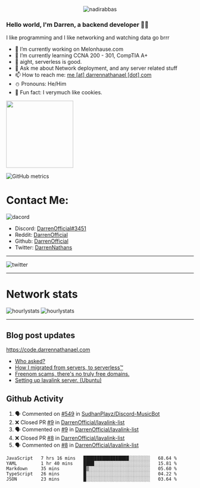 <p align="center"> <img src="https://komarev.com/ghpvc/?username=DarrenOfficial&label=Profile%20views&color=0e75b6&style=flat" alt="nadirabbas" /> </p>

### Hello world, I'm Darren, a backend developer 👨‍💻
I like programming and I like networking and watching data go brrr



- 🔭 I’m currently working on Melonhause.com 
- 🌴 I’m currently learning CCNA 200 - 301, CompTIA A+ 
- 🚀 aight, serverless is good.
- 💬 Ask me about Network deployment, and any server related stuff 
- 📫 How to reach me: [me [at] darrennathanael [dot] com](mailto:me@darrennathanael.com) 
- ⛄️ Pronouns: He/Him 
- 🍪 Fun fact: I verymuch like cookies. 



<img float="center" height="180em" src="https://github-readme-stats.vercel.app/api?hide_border=true&username=DarrenOfficial&show_icons=true&count_private=true&bg_color=00000000&title_color=7F7F7F&icon_color=7F7F7F&text_color=7F7F7F" />


![GitHub metrics](https://metrics.lecoq.io/DarrenOfficial)  


# Contact Me:

![dacord](https://discord.c99.nl/widget/theme-1/508296903960821771.png)

- Discord: [DarrenOfficial#3451](https://discord.com/users/508296903960821771)
- Reddit: [DarrenOfficial](https://reddit.com/u/DarrenOfficiallol)
- Github: [DarrenOfficial](https://github.com/DarrenOfficial)
- Twitter: [DarrenNathans](https://twitter.com/DarrenNathans)


---

<img alt="twitter" src="https://github-readme-twitter.gazf.vercel.app/api?id=DarrenNathans&layout=wide" />


---


# Network stats


<img src="https://cdn.darrennathanael.com/stats/network-log-hourly.png" alt="hourlystats" class="center">


<img src="https://cdn.darrennathanael.com/stats/network-log-day.png" alt="hourlystats" class="center">

---
## Blog post updates
https://code.darrennathanael.com
<!-- BLOG-POST-LIST:START -->
- [Who asked?](https://code.darrennathanael.com/who-asked)
- [How I migrated from servers, to serverless™](https://code.darrennathanael.com/how-i-migrated-from-servers-to-serverlesstm)
- [Freenom scams, there&#39;s no truly free domains.](https://code.darrennathanael.com/freenom-scams-theres-no-truly-free-domains)
- [Setting up lavalink server. &lpar;Ubuntu&rpar;](https://code.darrennathanael.com/setting-up-lavalink-server-ubuntu)
<!-- BLOG-POST-LIST:END -->


## Github Activity
<!--START_SECTION:activity-->
1. 🗣 Commented on [#549](https://github.com/SudhanPlayz/Discord-MusicBot/issues/549) in [SudhanPlayz/Discord-MusicBot](https://github.com/SudhanPlayz/Discord-MusicBot)
2. ❌ Closed PR [#9](https://github.com/DarrenOfficial/lavalink-list/pull/9) in [DarrenOfficial/lavalink-list](https://github.com/DarrenOfficial/lavalink-list)
3. 🗣 Commented on [#9](https://github.com/DarrenOfficial/lavalink-list/issues/9) in [DarrenOfficial/lavalink-list](https://github.com/DarrenOfficial/lavalink-list)
4. ❌ Closed PR [#8](https://github.com/DarrenOfficial/lavalink-list/pull/8) in [DarrenOfficial/lavalink-list](https://github.com/DarrenOfficial/lavalink-list)
5. 🗣 Commented on [#8](https://github.com/DarrenOfficial/lavalink-list/issues/8) in [DarrenOfficial/lavalink-list](https://github.com/DarrenOfficial/lavalink-list)
<!--END_SECTION:activity-->


<!--START_SECTION:waka-->
```text
JavaScript   7 hrs 16 mins   █████████████████░░░░░░░░   68.64 % 
YAML         1 hr 40 mins    ████░░░░░░░░░░░░░░░░░░░░░   15.81 % 
Markdown     35 mins         █▒░░░░░░░░░░░░░░░░░░░░░░░   05.60 % 
TypeScript   26 mins         █░░░░░░░░░░░░░░░░░░░░░░░░   04.22 % 
JSON         23 mins         █░░░░░░░░░░░░░░░░░░░░░░░░   03.64 % 
```
<!--END_SECTION:waka-->
